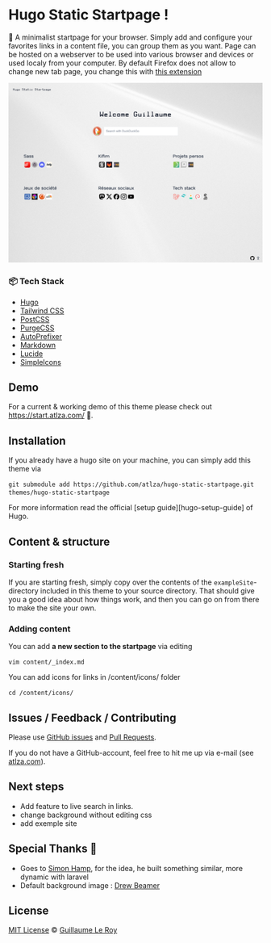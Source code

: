 # Hugo Static Startpage !

📜 A minimalist startpage for your browser.
Simply add and configure your favorites links in a content file, you can group them as you want.
Page can be hosted on a webserver to be used into various browser and devices or used localy from your computer.
By default Firefox does not allow to change new tab page, you change this with [this extension](https://addons.mozilla.org/fr/firefox/addon/new-tab-override/)

![Screenshot Hugo-static-startpage Theme](https://raw.githubusercontent.com/atlza/hugo-static-startpage/main/static/capture/hugo-static-startpage.png)

### 📦 Tech Stack

- [Hugo](https://gohugo.io/)
- [Tailwind CSS](https://tailwindcss.com/)
- [PostCSS](https://postcss.org/)
- [PurgeCSS](https://purgecss.com/)
- [AutoPrefixer](https://autoprefixer.github.io/)
- [Markdown](https://markdownguide.org/)
- [Lucide]([https://prettier.io/](https://lucide.dev))
- [SimpleIcons]([https://jshint.com/](https://simpleicons.org/))

## Demo

For a current & working demo of this theme please check out https://start.atlza.com/ 🎯.

## Installation

If you already have a hugo site on your machine, you can simply add this theme via

```
git submodule add https://github.com/atlza/hugo-static-startpage.git themes/hugo-static-startpage
```

For more information read the official [setup guide][hugo-setup-guide] of Hugo.

## Content & structure

### Starting fresh

If you are starting fresh, simply copy over the contents of the `exampleSite`-directory included in this theme to your source directory. That should give you a good idea about how things work, and then you can go on from there to make the site your own.

### Adding content

You can add **a new section to the startpage** via editing

```
vim content/_index.md
```

You can add icons for links in /content/icons/ folder

```
cd /content/icons/
```

## Issues / Feedback / Contributing

Please use [GitHub issues](https://github.com/atlza/mugoPhotos/issues) and [Pull Requests](https://github.com/atlza/mugoPhotos/pulls).

If you do not have a GitHub-account, feel free to hit me up via e-mail (see [atlza.com](https://www.atlza.com)).

## Next steps

- Add feature to live search in links.
- change background without editing css
- add exemple site

## Special Thanks 🎁

- Goes to [Simon Hamp](https://github.com/simonhamp), for the idea, he built something similar, more dynamic with laravel
- Default background image : [Drew Beamer](https://unsplash.com/fr/@dbeamer_jpg)

## License

[MIT License](http://en.wikipedia.org/wiki/MIT_License) © [Guillaume Le Roy](https://www.atlza.com)

